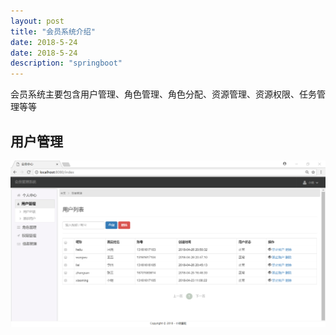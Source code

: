 ```yaml
---
layout: post
title: "会员系统介绍"
date: 2018-5-24 
date: 2018-5-24
description: "springboot"
--- 
```


  会员系统主要包含用户管理、角色管理、角色分配、资源管理、资源权限、任务管理等等


## 用户管理

![](https://github.com/chaojunma/file_repository/raw/master/member/images/user_list.png)  